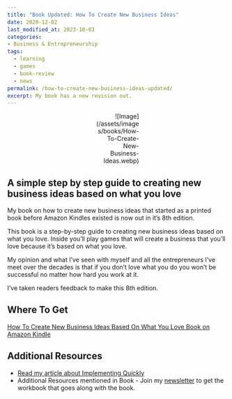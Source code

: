 ```yaml
---
title: "Book Updated: How To Create New Business Ideas"
date: 2020-12-02
last_modified_at: 2023-10-03
categories:
- Business & Entrepreneurship
tags:
  - learning
  - games
  - book-review
  - news
permalink: /how-to-create-new-business-ideas-updated/
excerpt: My book has a new revision out.
---
```

<div style="width:20%; margin:0 auto;" align="right" markdown="1">
![Image](/assets/images/books/How-To-Create-New-Business-Ideas.webp)
</div>

## A simple step by step guide to creating new business ideas based on what you love

My book on how to create new business ideas that started as a printed book before Amazon Kindles existed is now out in it’s 8th edition.
<!--more-->
This book is a step-by-step guide to creating new business ideas based on what you love. Inside you’ll play games that will create a business that you’ll love because it’s based on what you love.

My opinion and what I’ve seen with myself and all the entrepreneurs I’ve meet over the decades is that if you don’t love what you do you won’t be successful no matter how hard you work at it.

I’ve taken readers feedback to make this 8th edition.

## Where To Get

[How To Create New Business Ideas Based On What You Love Book on Amazon Kindle](https://amzn.to/3oZlRrW)

## Additional Resources
- [Read my article about Implementing Quickly](/implement-quickly)
- Additional Resources mentioned in Book - Join my [newsletter](https://christophersherrod.com/newsletter/) to get the workbook that goes along with the book.